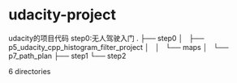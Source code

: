 # udacity-project
udacity的项目代码
step0:无人驾驶入门
.
├── step0
│   ├── p5_udacity_cpp_histogram_filter_project
│   │   └── maps
│   └── p7_path_plan
├── step1
└── step2

6 directories
